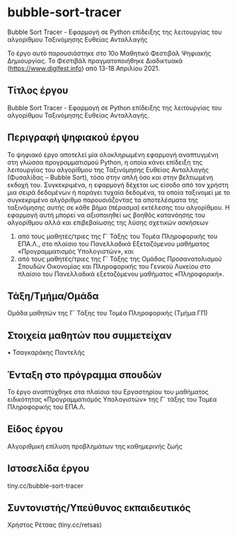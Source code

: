 # bubble-sort-tracer
Bubble Sort Tracer - Εφαρμογή σε Python επίδειξης της λειτουργίας του αλγορίθμου Ταξινόμησης Ευθείας Ανταλλαγής


Το έργο αυτό παρουσιάστηκε στο 10ο Μαθητικό Φεστιβάλ Ψηφιακής Δημιουργίας. Το Φεστιβάλ πραγματοποιήθηκε Διαδικτυακά (https://www.digifest.info) από 13-18 Απριλίου 2021.

Τίτλος έργου
-------------
Bubble Sort Tracer - Εφαρμογή σε Python επίδειξης της λειτουργίας του αλγορίθμου Ταξινόμησης Ευθείας Ανταλλαγής.



Περιγραφή ψηφιακού έργου
-------------------------
Το ψηφιακό έργο αποτελεί μία ολοκληρωμένη εφαρμογή αναπτυγμένη στη γλώσσα προγραμματισμού Python, η οποία κάνει επίδειξη της λειτουργίας του αλγορίθμου της Ταξινόμησης Ευθείας Ανταλλαγής (Φυσαλίδας – Bubble Sort), τόσο στην απλή όσο και στην βελτιωμένη εκδοχή του. Συγκεκριμένα, η εφαρμογή δέχεται ως είσοδο από τον χρήστη μια σειρά δεδομένων ή παράγει τυχαία δεδομένα, τα οποία ταξινομεί με το συγκεκριμένο αλγόριθμο παρουσιάζοντας τα αποτελέσματα της ταξινόμησης αυτής σε κάθε βήμα (πέρασμα) εκτέλεσης του αλγορίθμου.
Η εφαρμογή αυτή μπορεί να αξιοποιηθεί ως βοηθός κατανόησης του αλγορίθμου αλλά και επιβεβαίωσης της λύσης σχετικών ασκήσεων 
  1.	από τους μαθητές/τριες της Γ΄ Τάξης του Τομέα Πληροφορικής του ΕΠΑ.Λ., στο πλαίσιο του Πανελλαδικά Εξεταζόμενου μαθήματος «Προγραμματισμός Υπολογιστών», και 
  2.	από τους μαθητές/τριες της Γ΄ Τάξης της Ομάδας Προσανατολισμού Σπουδών Οικονομίας και Πληροφορικής του Γενικού Λυκείου στο πλαίσιο του Πανελλαδικά εξεταζόμενου μαθήματος «Πληροφορική». 


Τάξη/Τμήμα/Ομάδα
-------------------
Ομάδα μαθητών της Γ΄ Τάξης του Τομέα Πληροφορικής (Τμήμα ΓΠ)


Στοιχεία μαθητών που συμμετείχαν
---------------------------------
•	Τσαγκαράκης Παντελής


Ένταξη στο πρόγραμμα σπουδών
-----------------------------
Το έργο αναπτύχθηκε στα πλαίσια του Εργαστηρίου του μαθήματος ειδικότητας «Προγραμματισμός Υπολογιστών» της Γ΄ τάξης του Τομέα Πληροφορικής του ΕΠΑ.Λ.

Είδος έργου
------------
Αλγοριθμική επίλυση προβλημάτων της καθημερινής ζωής


Ιστοσελίδα έργου
------------------
tiny.cc/bubble-sort-tracer


Συντονιστής/Yπεύθυνος εκπαιδευτικός
------------------------
Χρήστος Ρέτσας (tiny.cc/retsas)
